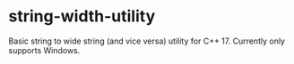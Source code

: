# string-width-utility
Basic string to wide string (and vice versa) utility for C++ 17. Currently only supports Windows.
